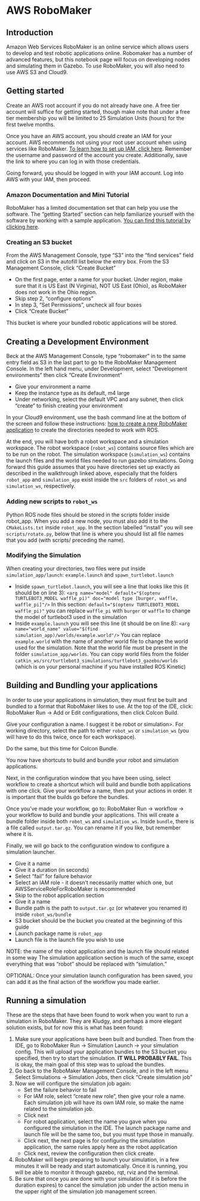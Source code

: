 # AWS RoboMaker

## Introduction

Amazon Web Services RoboMaker is an online service which allows users to develop and test robotic applications online. Robomaker has a number of advanced features, but this notebook page will focus on developing nodes and simulating them in Gazebo. To use RoboMaker, you will also need to use AWS S3 and Cloud9.

## Getting started

Create an AWS root account if you do not already have one. A free tier account will suffice for getting started, though make note that under a free tier membership you will be limited to 25 Simulation Units \(hours\) for the first twelve months.

Once you have an AWS account, you should create an IAM for your account. AWS recommends not using your root user account when using services like RoboMaker. [To learn how to set up IAM, click here](https://docs.aws.amazon.com/IAM/latest/UserGuide/getting-started_create-admin-group.html). Remember the username and password of the account you create. Additionally, save the link to where you can log in with those credentials.

Going forward, you should be logged in with your IAM account. Log into AWS with your IAM, then proceed.

### Amazon Documentation and Mini Tutorial

RoboMaker has a limited documentation set that can help you use the software. The “getting Started” section can help familiarize yourself with the software by working with a sample application. [You can find this tutorial by clicking here](https://docs.aws.amazon.com/robomaker/latest/dg/getting-started.html).

### Creating an S3 bucket

From the AWS Management Console, type “S3” into the “find services” field and click on S3 in the autofill list below the entry box. From the S3 Management Console, click “Create Bucket”

* On the first page, enter a name for your bucket. Under region, make sure that it is US East \(N Virginia\), NOT US East \(Ohio\), as RoboMaker does not work in the Ohio region.
* Skip step 2, “configure options”
* In step 3, “Set Permissions”, uncheck all four boxes
* Click “Create Bucket”

This bucket is where your bundled robotic applications will be stored.

## Creating a Development Environment

Beck at the AWS Management Console, type “robomaker” in to the same entry field as S3 in the last part to go to the RoboMaker Management Console. In the left hand menu, under Development, select “Development environments” then click “Create Environment”

* Give your environment a name
* Keep the instance type as its default, m4 large
* Under networking, select the default VPC and any subnet, then click “create” to finish creating your environment

In your Cloud9 environment, use the bash command line at the bottom of the screen and follow these instructions: [how to create a new RoboMaker application](https://docs.aws.amazon.com/robomaker/latest/dg/application-create-new.html) to create the directories needed to work with ROS.

At the end, you will have both a robot workspace and a simulation workspace. The robot workspace \(`robot_ws`\) contains source files which are to be run on the robot. The simulation workspace \(`simulation_ws`\) contains the launch files and the world files needed to run gazebo simulations. Going forward this guide assumes that you have directories set up exactly as described in the walkthrough linked above, especially that the folders `robot_app` and `simulation_app` exist inside the `src` folders of `robot_ws` and `simulation_ws`, respectively.

### Adding new scripts to `robot_ws`

Python ROS node files should be stored in the scripts folder inside robot\_app. When you add a new node, you must also add it to the `CMakeLists.txt` inside `robot_app`. In the section labelled “install” you will see `scripts/rotate.py`, below that line is where you should list all file names that you add \(with scripts/ preceding the name\).

### Modifying the Simulation

When creating your directories, two files were put inside `simulation_app/launch`: `example.launch` and `spawn_turtlebot.launch`

* Inside `spawn_turtlebot.launch`, you will see a line that looks like this \(it should be on line 3\): `<arg name="model" default="$(optenv TURTLEBOT3_MODEL waffle_pi)" doc="model type [burger, waffle, waffle_pi]"/>` In this section: `default="$(optenv TURTLEBOT3_MODEL waffle_pi)"` you can replace `waffle_pi` with `burger` or `waffle` to change the model of turtlebot3 used in the simulation
* Inside `example.launch` you will see this line \(it should be on line 8\): `<arg name="world_name" value="$(find simulation_app)/worlds/example.world"/>` You can replace `example.world` with the name of another world file to change the world used for the simulation. Note that the world file must be present in the folder `simulation_app/worlds`. You can copy world files from the folder `catkin_ws/src/turtlebot3_simulations/turtlebot3_gazebo/worlds` \(which is on your personal machine if you have installed ROS Kinetic\)

## Building and Bundling your applications

In order to use your applications in simulation, they must first be built and bundled to a format that RoboMaker likes to use. At the top of the IDE, click: RoboMaker Run → Add or Edit configurations, then click Colcon Build.

Give your configuration a name. I suggest it be  robot or  simulation&gt;. For working directory, select the path to either `robot_ws` or `simulation_ws` \(you will have to do this twice, once for each workspace\).

Do the same, but this time for Colcon Bundle.

You now have shortcuts to build and bundle your robot and simulation applications.

Next, in the configuration window that you have been using, select workflow to create a shortcut which will build and bundle both applications with one click. Give your workflow a name, then put your actions in order. It is important that the builds go before the bundles.

Once you’ve made your workflow, go to: RoboMaker Run → workflow → your workflow to build and bundle your applications. This will create a bundle folder inside both `robot_ws` and `simulation_ws`. Inside `bundle`, there is a file called `output.tar.gz`. You can rename it if you like, but remember where it is.

Finally, we will go back to the configuration window to configure a simulation launcher.

* Give it a name
* Give it a duration \(in seconds\)
* Select “fail” for failure behavior
* Select an IAM role - it doesn’t necessarily matter which one, but AWSServiceRoleForRoboMaker is recommended
* Skip to the robot application section
* Give it a name
* Bundle path is the path to `output.tar.gz` \(or whatever you renamed it\) inside `robot_ws/bundle`
* S3 bucket should be the bucket you created at the beginning of this guide
* Launch package name is `robot_app`
* Launch file is the launch file you wish to use

NOTE: the name of the robot application and the launch file should related in some way The simulation application section is much of the same, except everything that was “robot” should be replaced with “simulation.”

OPTIONAL: Once your simulation launch configuration has been saved, you can add it as the final action of the workflow you made earlier.

## Running a simulation

These are the steps that have been found to work when you want to run a simulation in RoboMaker. They are Kludgy, and perhaps a more elegant solution exists, but for now this is what has been found:

1. Make sure your applications have been built and bundled. Then from the IDE, go to RoboMaker Run → Simulation Launch → your simulation config. This will upload your application bundles to the S3 bucket you specified, then try to start the simulation. **IT WILL PROBABLY FAIL**. This is okay, the main goal of this step was to upload the bundles.
2. Go back to the RoboMaker Management Console, and in the left menu Select Simulations → Simulation Jobs, then click “Create simulation job”
3. Now we will configure the simulation job again:
   * Set the failure behavior to fail
   * For IAM role, select “create new role”, then give your role a name. Each simulation job will have its own IAM role, so make the name related to the simulation job.
   * Click next
   * For robot application, select the name you gave when you configured the simulation in the IDE. The launch package name and launch file will be the same too, but you must type those in manually.
   * Click next, the next page is for configuring the simulation application, the same rules apply here as the robot application
   * Click next, review the configuration then click create.
4. RoboMaker will begin preparing to launch your simulation, in a few minutes it will be ready and start automatically. Once it is running, you will be able to monitor it through gazebo, rqt, rviz and the terminal.
5. Be sure that once you are done with your simulation \(if it is before the duration expires\) to cancel the simulation job under the action menu in the upper right of the simulation job management screen.
